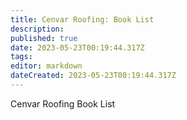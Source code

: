 ```yaml
---
title: Cenvar Roofing: Book List
description: 
published: true
date: 2023-05-23T00:19:44.317Z
tags: 
editor: markdown
dateCreated: 2023-05-23T00:19:44.317Z
---
```


Cenvar Roofing Book List